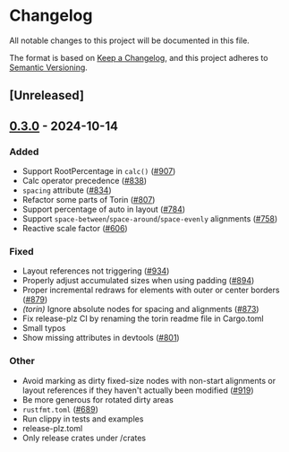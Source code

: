 # Changelog

All notable changes to this project will be documented in this file.

The format is based on [Keep a Changelog](https://keepachangelog.com/en/1.0.0/),
and this project adheres to [Semantic Versioning](https://semver.org/spec/v2.0.0.html).

## [Unreleased]

## [0.3.0](https://github.com/RobertasJ/freya/compare/torin-v0.2.0...torin-v0.3.0) - 2024-10-14

### Added

- Support RootPercentage in `calc()` ([#907](https://github.com/RobertasJ/freya/pull/907))
- Calc operator precedence ([#838](https://github.com/RobertasJ/freya/pull/838))
- `spacing` attribute ([#834](https://github.com/RobertasJ/freya/pull/834))
- Refactor some parts of Torin ([#807](https://github.com/RobertasJ/freya/pull/807))
- Support percentage of auto in layout ([#784](https://github.com/RobertasJ/freya/pull/784))
- Support `space-between`/`space-around`/`space-evenly` alignments ([#758](https://github.com/RobertasJ/freya/pull/758))
- Reactive scale factor ([#606](https://github.com/RobertasJ/freya/pull/606))

### Fixed

- Layout references not triggering ([#934](https://github.com/RobertasJ/freya/pull/934))
- Properly adjust accumulated sizes when using padding ([#894](https://github.com/RobertasJ/freya/pull/894))
- Proper incremental redraws for elements with outer or center borders ([#879](https://github.com/RobertasJ/freya/pull/879))
- *(torin)* Ignore absolute nodes for spacing and alignments ([#873](https://github.com/RobertasJ/freya/pull/873))
- Fix release-plz CI by renaming the torin readme file in Cargo.toml
- Small typos
- Show missing attributes in devtools ([#801](https://github.com/RobertasJ/freya/pull/801))

### Other

- Avoid marking as dirty fixed-size nodes with non-start alignments or layout references if they haven't actually been modified ([#919](https://github.com/RobertasJ/freya/pull/919))
- Be more generous for rotated dirty areas
- `rustfmt.toml` ([#689](https://github.com/RobertasJ/freya/pull/689))
- Run clippy in tests and examples
- release-plz.toml
- Only release crates under /crates
